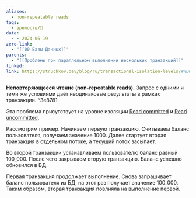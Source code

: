 ```yaml
---
aliases:
  - non-repeatable reads
tags:
  - зрелость/🌱
date:
  - - 2024-06-19
zero-link:
  - "[[00 Базы Данных]]"
parents:
  - "[[Проблемы при параллельном выполнении нескольких транзакций]]"
linked: 
link: https://struchkov.dev/blog/ru/transactional-isolation-levels/#%D0%BD%D0%B5%D0%BF%D0%BE%D0%B2%D1%82%D0%BE%D1%80%D1%8F%D1%8E%D1%89%D0%B5%D0%B5%D1%81%D1%8F-%D1%87%D1%82%D0%B5%D0%BD%D0%B8%D0%B5
---
```

**Неповторяющееся чтение (non-repeatable reads).** Запрос с одними и теми же условиями даёт неодинаковые результаты в рамках транзакции. ^3e8781

Эта проблема присутствует на уровне изоляции [Read committed](Read%20committed.md) и [Read uncommitted](Read%20uncommitted.md).

Рассмотрим пример. Начинаем первую транзакцию. Считываем баланс пользователя, получаем значение 1000. Далее стартует вторая транзакция в отдельном потоке, а текущий поток засыпает.

Во второй транзакции устанавливаем пользователю баланс равный 100_000. После чего закрываем вторую транзакцию. Баланс успешно обновился в БД.

Первая транзакция продолжает выполнение. Снова запрашивает баланс пользователя из БД, на этот раз получает значение 100_000. Таким образом, вторая транзакция повлияла на выполнение первой.